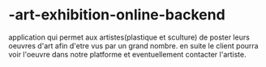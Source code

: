 # -art-exhibition-online-backend

application qui permet aux artistes(plastique et sculture) de poster leurs oeuvres d'art afin d'etre vus par un grand nombre.
en suite le client pourra voir l'oeuvre dans notre platforme et eventuellement contacter l'artiste.
